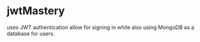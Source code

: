 # jwtMastery
uses JWT authentication allow for signing in while also using MongoDB as a database for users.
